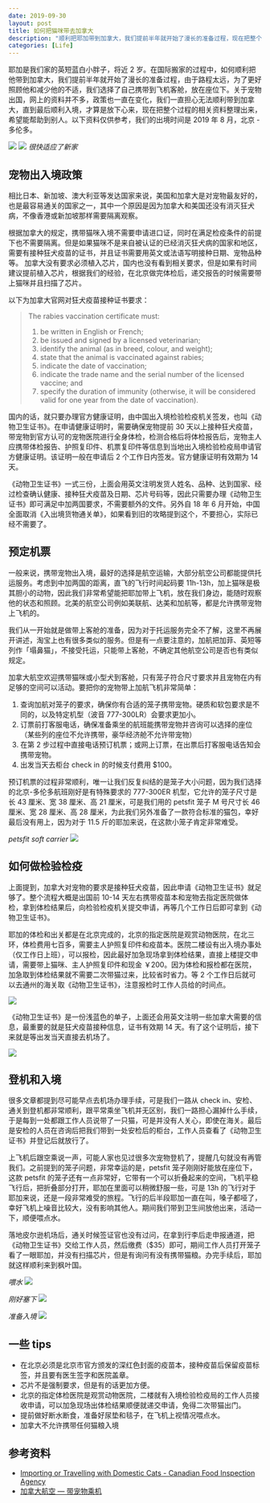 ```yaml
---
date: 2019-09-30
layout: post
title: 如何把猫咪带去加拿大
description: "顺利把耶加带到加拿大，我们提前半年就开始了漫长的准备过程，现在把整个过程的相关资料整理出来，希望能帮助到别人。"
categories: [Life]
---
```


耶加是我们家的英短蓝白小胖子，将近 2 岁。在国际搬家的过程中，如何顺利把他带到加拿大，我们提前半年就开始了漫长的准备过程，由于路程太远，为了更好照顾他和减少他的不适，我们选择了自己携带到飞机客舱，放在座位下。关于宠物出国，网上的资料并不多，政策也一直在变化，我们一直担心无法顺利带到加拿大，直到最后顺利入境，才算是放下心来，现在把整个过程的相关资料整理出来，希望能帮助到别人。以下资料仅供参考，我们的出境时间是 2019 年 8 月，北京 - 多伦多。

![](/images/WechatIMG35.jpeg)
![](/images/WechatIMG38.jpeg)
*很快适应了新家*

## 宠物出入境政策
相比日本、新加坡、澳大利亚等发达国家来说，美国和加拿大是对宠物最友好的，也是最容易通关的国家之一，其中一个原因是因为加拿大和美国还没有消灭狂犬病，不像香港或新加坡那样需要隔离观察。

根据加拿大的规定，携带猫咪入境不需要申请进口证，同时在满足检疫条件的前提下也不需要隔离。但是如果猫咪不是来自被认证的已经消灭狂犬病的国家和地区，需要有接种狂犬疫苗的证书，并且证书需要用英文或法语写明接种日期、宠物品种等。 加拿大没有要求必须植入芯片，国内也没有看到相关要求，但是如果有时间建议提前植入芯片，根据我们的经验，在北京做完体检后，递交报告的时候需要带上猫咪并且扫描了芯片。

以下为加拿大官网对狂犬疫苗接种证书要求：
> The rabies vaccination certificate must:
> 1. be written in English or French;
> 2. be issued and signed by a licensed veterinarian;
> 3. identify the animal (as in breed, colour, and weight);
> 4. state that the animal is vaccinated against rabies;
> 5. indicate the date of vaccination;
> 6. indicate the trade name and the serial number of the licensed vaccine; and
> 7. specify the duration of immunity (otherwise, it will be considered valid for one year from the date of vaccination).

国内的话，就只要办理官方健康证明，由中国出入境检验检疫机关签发，也叫《动物卫生证书》。在申请健康证明时，需要确保宠物提前 30 天以上接种狂犬疫苗，带宠物到官方认可的宠物医院进行全身体检，检测合格后将体检报告后，宠物主人应携带体检报告、护照复印件、机票复印件等信息到当地出入境检验检疫局申请官方健康证明。该证明一般在申请后 2 个工作日内签发。官方健康证明有效期为 14 天。

《动物卫生证书》一式三份，上面会用英文注明发货人姓名、品种、达到国家、经过检查确认健康、接种狂犬疫苗及日期、芯片号码等，因此只需要办理《动物卫生证书》即可满足中加两国要求，不需要额外的文件。另外自 18 年 6 月开始，中国全面取消《入出境货物通关单》，如果看到旧的攻略提到这个，不要担心，实际已经不需要了。

## 预定机票

一般来说，携带宠物出入境，最好的选择是航空运输，大部分航空公司都能提供托运服务。考虑到中加两国的距离，直飞的飞行时间起码要 11h-13h，加上猫咪是极其胆小的动物，因此我们非常希望能把耶加带上飞机，放在我们身边，能随时观察他的状态和照顾。北美的航空公司例如美联航、达美和加航等，都是允许携带宠物上飞机的。

我们从一开始就是做带上客舱的准备，因为对于托运服务完全不了解，这里不再展开讲述，淘宝上也有很多类似的服务。但是有一点要注意的，加航把加菲、英短等列作「塌鼻猫」，不接受托运，只能带上客舱，不确定其他航空公司是否也有类似规定。

加拿大航空欢迎携带猫咪或小型犬到客舱，只有笼子符合尺寸要求并且宠物在内有足够的空间可以活动。要把你的宠物带上加航飞机非常简单：
1. 查询加航对笼子的要求，确保你有合适的笼子携带宠物。硬质和软包要求是不同的，以及特定机型（波音 777-300LR）会要求更加小。
2. 订票前打客服电话，确保准备乘坐的航班能携带宠物并咨询可以选择的座位（某些列的座位不允许携带，豪华经济舱不允许带宠物）
3. 在第 2 步过程中直接电话预订机票；或网上订票，在出票后打客服电话告知会携带宠物。
4. 出发当天去柜台 check in 的时候支付费用 $100。

预订机票的过程非常顺利，唯一让我们反复纠结的是笼子大小问题，因为我们选择的北京-多伦多航班刚好是有特殊要求的 777-300ER 机型，它允许的笼子尺寸是长 43 厘米、宽 38 厘米、高 21 厘米，可是我们用的 petsfit 笼子 M 号尺寸长 46 厘米、宽 28 厘米、高 28 厘米，为此我们另外准备了一款符合标准的猫包，幸好最后没有用上，因为对于 11.5 斤的耶加来说，在这款小笼子肯定非常难受。

*petsfit soft carrier*
![](/images/WechatIMG44.jpeg)

## 如何做检验检疫

上面提到，加拿大对宠物的要求是接种狂犬疫苗，因此申请《动物卫生证书》就足够了。整个流程大概是出国前 10-14 天左右携带疫苗本和宠物去指定医院做体检，拿到体检结果后，向检验检疫机关提交申请，再等几个工作日后即可拿到《动物卫生证书》。

耶加的体检和出关都是在北京完成的，北京的指定医院是观赏动物医院，在北三环，体检费用七百多，需要主人护照复印件和疫苗本。医院二楼设有出入境办事处（仅工作日上班），可以报检，因此最好加急现场拿到体检结果，直接上楼提交申请，需要带上猫咪、主人护照复印件和现金 ￥200。因为体检和报检都在医院，加急取到体检结果就不需要二次带猫过来，比较省时省力。等 2 个工作日后就可以去通州的海关取《动物卫生证书》，注意报检时工作人员给的时间点。

![](/images/WechatIMG43.jpeg)

《动物卫生证书》是一份浅蓝色的单子，上面还会用英文注明一些加拿大需要的信息，最重要的就是狂犬疫苗接种信息，证书有效期 14 天。有了这个证明后，接下来就是等出发当天直接去机场了。

![](/images/WechatIMG40.jpeg)

## 登机和入境

很多文章都提到尽可能早点去机场办理手续，可是我们一路从 check in、安检、通关到登机都非常顺利，跟平常乘坐飞机并无区别，我们一路担心漏掉什么手续，于是每到一处都跟工作人员说带了一只猫，可是并没有人关心，即使在海关。最后是安检的人员在咨询后把我们带到一处安检后的柜台，工作人员查看了《动物卫生证书》并登记后就放行了。

上飞机后跟空乘说一声，可能人家也见过很多次宠物登机了，提醒几句就没有再管我们。之前提到的笼子问题，非常幸运的是，petsfit 笼子刚刚好能放在座位下，这款 petsfit 的笼子还有一点非常好，它带有一个可以折叠起来的空间，飞机平稳飞行后，把折叠部分打开，耶加在里面可以稍微舒服一些，可是 13h 的飞行对于耶加来说，还是一段非常难受的旅程。飞行的后半段耶加一直在叫，嗓子都哑了，幸好飞机上噪音比较大，没有影响其他人。期间我们带到卫生间放他出来，活动一下，顺便喂点水。

落地皮尔逊机场后，通关时候签证官也没有过问，在拿到行李后走申报通道，把《动物卫生证书》交给工作人员，然后缴费（$35）即可，期间工作人员打开笼子看了一眼耶加，并没有扫描芯片，但是有询问有没有携带猫粮。办完手续后，耶加就这样顺利来到枫叶国。

*喂水*
![](/images/WechatIMG34.jpeg)

*刚好塞下*
![](/images/WechatIMG39.jpeg)

*准备入境*
![](/images/WechatIMG37.jpeg)

## 一些 tips

* 在北京必须是北京市官方颁发的深红色封面的疫苗本，接种疫苗后保留疫苗标签，并且要有医生签字和医院盖章。
* 芯片不是强制要求，但是有的话更加方便。
* 北京的指定体检医院是观赏动物医院，二楼就有入境检验检疫局的工作人员接收申请，可以加急现场出体检结果顺便就递交申请，免得二次带猫出门。
* 提前做好断水断食，准备好尿垫和毯子，在飞机上视情况喂点水。
* 加拿大不允许携带任何猫粮入境

## 参考资料

* [Importing or Travelling with Domestic Cats - Canadian Food Inspection Agency](http://www.inspection.gc.ca/animals/terrestrial-animals/imports/policies/live-animals/pets/cats/not-recognized-as-rabies-free/eng/1364961486824/1364961633165)
* [加拿大航空 — 带宠物乘机](https://www.aircanada.com/cn/zh/aco/home/plan/special-assistance/pets.html)
